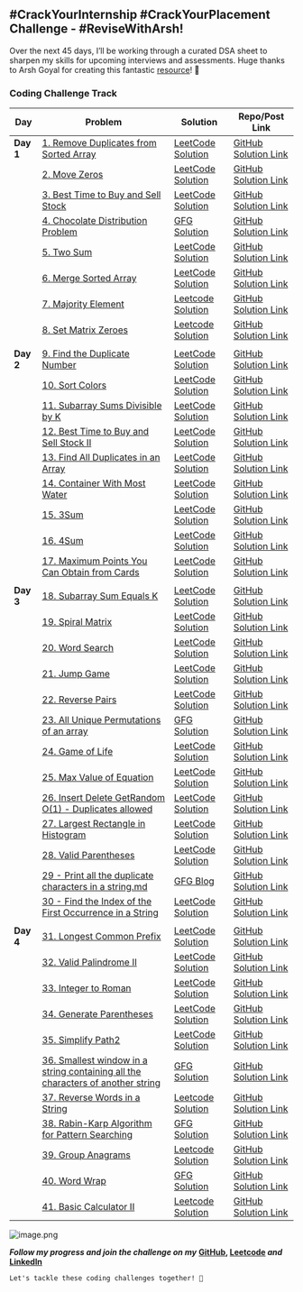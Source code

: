 ## #CrackYourInternship #CrackYourPlacement Challenge - #ReviseWithArsh!

Over the next 45 days, I’ll be working through a curated DSA sheet to sharpen my skills for upcoming interviews and assessments.
Huge thanks to Arsh Goyal for creating this fantastic [resource](https://lnkd.in/d35yKrSW)! 🙌

<!--

`#CrackYourInternship #CrackYourPlacement Challenge - #ReviseWithArsh
`

> DAY 4
1 - Longest Common Prefix
2 - Valid Palindrome II
3 - Integer to Roman
4 - Generate Parentheses
5 - Simplify Path
6 - Smallest window in a string containing all the characters of another string
7 - Reverse Words in a String.md
8 - Rabin-Karp Algorithm for Pattern Searching
9 - Group Anagrams

---

![upvotee.jpg](https://assets.leetcode.com/users/images/e9ab2638-b67e-4627-b3b2-9a9a22f0846e_1674113681.4102023.jpeg)

***Follow my progress and join the challenge on my*** **[GitHub](https://github.com/nandini-gangrade/DSA-Sheet) *and* [LinkedIn](https://www.linkedin.com/feed/update/urn:li:activity:7221580562367414272/)** 

`Let's tackle these coding challenges together! 🚀`

-->

### Coding Challenge Track

| Day   | Problem                                | Solution                                                                                  | Repo/Post Link                                   |
|-------|----------------------------------------|----------------------------------------------------------------------------------------------|--------------------------------------------------|
| **Day 1** | [1. Remove Duplicates from Sorted Array](https://leetcode.com/problems/remove-duplicates-from-sorted-array/) | [LeetCode Solution](https://leetcode.com/problems/remove-duplicates-from-sorted-array/solutions/5524617/best-solution-challenge-day-1-revisewitharsh) | [GitHub Solution Link](https://github.com/nandini-gangrade/DSA-Sheet/blob/main/DAY%201/Arrays/1%20-%20Remove%20Duplicates%20from%20Sorted%20Array.md)|
|  | [2. Move Zeros](https://leetcode.com/problems/move-zeroes/description/) | [LeetCode Solution](https://leetcode.com/problems/move-zeroes/solutions/5524919/best-solution-challenge-day-1-revisewitharsh) | [GitHub Solution Link](https://github.com/nandini-gangrade/DSA-Sheet/blob/main/DAY%201/Arrays/2%20-%20Move%20Zeroes.md)|
|  | [3. Best Time to Buy and Sell Stock](https://leetcode.com/problems/best-time-to-buy-and-sell-stock/description/) | [LeetCode Solution](https://leetcode.com/problems/best-time-to-buy-and-sell-stock/solutions/5524972/best-solution-challenge-day-1-revisewitharsh) | [GitHub Solution Link](https://github.com/nandini-gangrade/DSA-Sheet/blob/main/DAY%201/Arrays/3%20-%20Best%20Time%20to%20Buy%20and%20Sell%20Stock.md)|
|  | [4. Chocolate Distribution Problem](https://www.geeksforgeeks.org/problems/chocolate-distribution-problem3825/1) | [GFG Solution](https://discuss.geeksforgeeks.org/comment/d0ca575e-1df7-4b5e-96cb-55941a171e06/practice) | [GitHub Solution Link](https://github.com/nandini-gangrade/DSA-Sheet/blob/main/DAY%201/Arrays/4%20-%20Chocolate%20Distribution%20Problem.md)|
|  | [5. Two Sum](https://leetcode.com/problems/two-sum/description/) | [LeetCode Solution](https://leetcode.com/problems/two-sum/solutions/5525028/best-solution-challenge-day-1-revisewitharsh) | [GitHub Solution Link](https://github.com/nandini-gangrade/DSA-Sheet/blob/main/DAY%201/Arrays/5%20-%20Two%20Sum.md)|
|  | [6. Merge Sorted Array](https://leetcode.com/problems/merge-sorted-array/description/) | [LeetCode Solution](https://leetcode.com/problems/merge-sorted-array/solutions/5525044/best-solution-challenge-day-1-revisewitharsh) | [GitHub Solution Link](https://github.com/nandini-gangrade/DSA-Sheet/blob/main/DAY%201/Arrays/6%20-%20Merge%20Sorted%20Array.md)|
|  | [7. Majority Element](https://leetcode.com/problems/majority-element/description/) | [Leetcode Solution](https://leetcode.com/problems/majority-element/solutions/5525064/best-solution-challenge-day-1-revisewitharsh) | [GitHub Solution Link](https://github.com/nandini-gangrade/DSA-Sheet/blob/main/DAY%201/Arrays/7%20-%20Majority%20Element.md)|
|  | [8. Set Matrix Zeroes](https://leetcode.com/problems/majority-element/description/) | [Leetcode Solution](https://leetcode.com/problems/set-matrix-zeroes/solutions/5527966/best-solution-challenge-day-1-revisewitharsh/) | [GitHub Solution Link](https://github.com/nandini-gangrade/DSA-Sheet/blob/main/DAY%201/Arrays/8%20-%20Set%20Matrrix%20Zero.md)|
|  |  |  |  |
| **Day 2** | [9. Find the Duplicate Number](https://leetcode.com/problems/find-the-duplicate-number/description/) | [LeetCode Solution](https://leetcode.com/problems/find-the-duplicate-number/solutions/5528716/best-solution-challenge-day-2-revisewitharsh/) | [GitHub Solution Link](https://github.com/nandini-gangrade/DSA-Sheet/blob/main/DAY%202/Arrays/9%20-%20Find%20the%20Duplicate%20Number.md)|
| | [10. Sort Colors](https://leetcode.com/problems/sort-colors/description/) | [LeetCode Solution](https://leetcode.com/problems/sort-colors/solutions/5529132/best-solution-challenge-day-2-revisewitharsh/) | [GitHub Solution Link](https://github.com/nandini-gangrade/DSA-Sheet/blob/main/DAY%202/Arrays/10%20-%20Sort%20Colors.md)|
| | [11. Subarray Sums Divisible by K](https://leetcode.com/problems/best-time-to-buy-and-sell-stock-ii/description/) | [LeetCode Solution](https://leetcode.com/problems/subarray-sums-divisible-by-k/solutions/3071714/easy-video-explaination-step-by-step-explanation-challenge-day-2-revisewitharsh) | [GitHub Solution Link](https://github.com/nandini-gangrade/DSA-Sheet/blob/main/DAY%202/Arrays/12%20-%20Best%20Time%20to%20Buy%20and%20Sell%20Stock%20II.md)|
| | [12. Best Time to Buy and Sell Stock II](https://leetcode.com/problems/best-time-to-buy-and-sell-stock-ii/description/) | [LeetCode Solution](https://leetcode.com/problems/best-time-to-buy-and-sell-stock-ii/solutions/5535198/best-solution-challenge-day-2-revisewitharsh/) | [GitHub Solution Link](https://github.com/nandini-gangrade/DSA-Sheet/blob/main/DAY%202/Arrays/12%20-%20Best%20Time%20to%20Buy%20and%20Sell%20Stock%20II.md)|
| | [13. Find All Duplicates in an Array](https://leetcode.com/problems/find-all-duplicates-in-an-array/description/) | [LeetCode Solution](https://leetcode.com/problems/find-all-duplicates-in-an-array/solutions/5535347/step-by-step-explanation-challenge-day-2-revisewitharsh) | [GitHub Solution Link](https://github.com/nandini-gangrade/DSA-Sheet/blob/main/DAY%202/Arrays/10%20-%20Sort%20Colors.md)|
| | [14. Container With Most Water](https://leetcode.com/problems/container-with-most-water/description/) | [LeetCode Solution](https://leetcode.com/problems/container-with-most-water/solutions/5535434/step-by-step-explanation-challenge-day-2-revisewitharsh) | [GitHub Solution Link](https://github.com/nandini-gangrade/DSA-Sheet/blob/main/DAY%202/Arrays/14%20-%20Container%20With%20Most%20Water.md)|
| | [15. 3Sum](https://leetcode.com/problems/3sum/description/) | [LeetCode Solution](https://leetcode.com/problems/3sum/solutions/3697940/step-by-step-explanation-challenge-day-2-revisewitharsh) | [GitHub Solution Link](https://github.com/nandini-gangrade/DSA-Sheet/blob/main/DAY%202/Arrays/15%20-%203Sum.md)|
| | [16. 4Sum](https://leetcode.com/problems/4sum/description/) | [LeetCode Solution](https://leetcode.com/problems/4sum/solutions/5535754/step-by-step-explanation-challenge-day-2-revisewitharsh) | [GitHub Solution Link](https://github.com/nandini-gangrade/DSA-Sheet/blob/main/DAY%202/Arrays/16%20-%204Sum.md)|
| | [17. Maximum Points You Can Obtain from Cards](https://leetcode.com/problems/maximum-points-you-can-obtain-from-cards/description/) | [LeetCode Solution](https://leetcode.com/problems/maximum-points-you-can-obtain-from-cards/solutions/5535805/step-by-step-explanation-challenge-day-2-revisewitharsh) | [GitHub Solution Link](https://github.com/nandini-gangrade/DSA-Sheet/blob/main/DAY%202/Arrays/17%20-%20Maximum%20Points%20You%20Can%20Obtain%20from%20Cards.md)|
|  |  |  |  |
| **Day 3** | [18. Subarray Sum Equals K](https://leetcode.com/problems/subarray-sum-equals-k/description/) | [LeetCode Solution](https://leetcode.com/problems/subarray-sum-equals-k/solutions/5535865/step-by-step-explanation-challenge-day-3-revisewitharsh) | [GitHub Solution Link](https://github.com/nandini-gangrade/DSA-Sheet/blob/main/DAY%203/Arrays/18%20-%20Subarray%20Sum%20Equals%20K.md)|
| | [19. Spiral Matrix](https://leetcode.com/problems/spiral-matrix/description/) | [LeetCode Solution](https://leetcode.com/problems/spiral-matrix/solutions/5535979/step-by-step-explanation-challenge-day-3-revisewitharsh) | [GitHub Solution Link](https://github.com/nandini-gangrade/DSA-Sheet/blob/main/DAY%203/Arrays/19%20-%20Spiral%20Matrix.md)|
| | [20. Word Search](https://leetcode.com/problems/word-search/description/) | [LeetCode Solution](https://leetcode.com/problems/word-search/solutions/5539919/step-by-step-explanation-challenge-day-3-revisewitharsh) | [GitHub Solution Link](https://github.com/nandini-gangrade/DSA-Sheet/blob/main/DAY%203/Arrays/20%20-%20Word%20Search.md)|
| | [21. Jump Game](https://leetcode.com/problems/jump-game/description/) | [LeetCode Solution](https://leetcode.com/problems/jump-game/solutions/5539964/step-by-step-explanation-challenge-day-3-revisewitharsh) | [GitHub Solution Link](https://github.com/nandini-gangrade/DSA-Sheet/blob/main/DAY%203/Arrays/21%20-%20Jump%20Game.md)|
| | [22. Reverse Pairs](https://leetcode.com/problems/reverse-pairs/description/) | [LeetCode Solution](https://leetcode.com/problems/reverse-pairs/solutions/5539989/step-by-step-explanation-challenge-day-3-revisewitharsh) | [GitHub Solution Link](https://github.com/nandini-gangrade/DSA-Sheet/blob/main/DAY%203/Arrays/22%20-%20Reverse%20Pairs.md)|
| | [23. All Unique Permutations of an array](https://www.geeksforgeeks.org/problems/all-unique-permutations-of-an-array/0) | [GFG Solution](https://discuss.geeksforgeeks.org/comment/84426098-68a0-49f1-adcf-9b5160fa33fb/practice) | [GitHub Solution Link](https://github.com/nandini-gangrade/DSA-Sheet/blob/main/DAY%203/Arrays/23%20-%20All%20Unique%20Permutations%20of%20an%20array.md)|
| | [24. Game of Life](https://leetcode.com/problems/game-of-life/description/) | [LeetCode Solution](https://leetcode.com/problems/game-of-life/solutions/5540092/best-solution-challenge-day-1-revisewitharsh) | [GitHub Solution Link](https://github.com/nandini-gangrade/DSA-Sheet/blob/main/DAY%203/Arrays/24%20-%20Game%20of%20Life.md)|
| | [25. Max Value of Equation](https://leetcode.com/problems/max-value-of-equation/description/) | [LeetCode Solution](https://leetcode.com/problems/max-value-of-equation/solutions/5540158/best-solution-challenge-day-3-revisewitharsh) | [GitHub Solution Link](https://github.com/nandini-gangrade/DSA-Sheet/blob/main/DAY%203/Arrays/25%20-%20Max%20Value%20of%20Equation.md)|
| | [26. Insert Delete GetRandom O(1) - Duplicates allowed](https://leetcode.com/problems/insert-delete-getrandom-o1-duplicates-allowed/description/) | [LeetCode Solution](https://leetcode.com/problems/insert-delete-getrandom-o1-duplicates-allowed/solutions/5540249/best-solution-challenge-day-3-revisewitharsh) | [GitHub Solution Link](https://github.com/nandini-gangrade/DSA-Sheet/blob/main/DAY%203/Arrays/26%20-%20Insert%20Delete%20GetRandom%20O(1)%20-%20Duplicates%20allowed.md)|
| | [27. Largest Rectangle in Histogram](https://leetcode.com/problems/largest-rectangle-in-histogram/description/) | [LeetCode Solution](https://leetcode.com/problems/largest-rectangle-in-histogram/solutions/5540315/best-solution-challenge-day-3-revisewitharsh) | [GitHub Solution Link](https://github.com/nandini-gangrade/DSA-Sheet/blob/main/DAY%203/Arrays/27%20-%20Largest%20Rectangle%20in%20Histogram.md)|
| | [28. Valid Parentheses](https://leetcode.com/problems/valid-parentheses/description/) | [LeetCode Solution](https://leetcode.com/problems/largest-rectangle-in-histogram/solutions/5540315/best-solution-challenge-day-3-revisewitharshttps://leetcode.com/problems/valid-parentheses/solutions/5540421/best-solution-challenge-day-3-revisewitharsh) | [GitHub Solution Link](https://github.com/nandini-gangrade/DSA-Sheet/blob/main/DAY%203/Strings/28%20-%20Valid%20Parentheses.md)|
| | [29 - Print all the duplicate characters in a string.md](https://www.geeksforgeeks.org/print-all-the-duplicates-in-the-input-string/) | [GFG Blog](https://www.geeksforgeeks.org/print-all-the-duplicates-in-the-input-string/) | [GitHub Solution Link](https://github.com/nandini-gangrade/DSA-Sheet/blob/main/DAY%203/Arrays/19%20-%20Spiral%20Matrix.md)|
| | [30 - Find the Index of the First Occurrence in a String](https://leetcode.com/problems/find-the-index-of-the-first-occurrence-in-a-string/description/) | [LeetCode Solution](https://leetcode.com/problems/find-the-index-of-the-first-occurrence-in-a-string/solutions/5540533/short-best-solution-challenge-day-3-revisewitharsh) | [GitHub Solution Link](https://github.com/nandini-gangrade/DSA-Sheet/blob/main/DAY%203/Strings/30%20-%20Find%20the%20Index%20of%20the%20First%20Occurrence%20in%20a%20String.md)|
|  |  |  |  |
| **Day 4** | [31. Longest Common Prefix](https://leetcode.com/problems/longest-common-prefix/description/) | [LeetCode Solution](https://leetcode.com/problems/longest-common-prefix/solutions/5544354/easy-solution-challenge-day-4-revisewitharsh) | [GitHub Solution Link](https://github.com/nandini-gangrade/DSA-Sheet/blob/main/DAY%204/Strings/31.%20Longest%20Common%20Prefix.md)|
| | [32. Valid Palindrome II](https://leetcode.com/problems/valid-palindrome-ii/description/) | [LeetCode Solution](https://leetcode.com/problems/valid-palindrome-ii/solutions/5544401/easy-solution-challenge-day-4-revisewitharsh) | [GitHub Solution Link](https://github.com/nandini-gangrade/DSA-Sheet/blob/main/DAY%204/Strings/33%20-%20Integer%20to%20Roman.md)|
| | [33. Integer to Roman](https://leetcode.com/problems/integer-to-roman/description/) | [LeetCode Solution](https://leetcode.com/problems/integer-to-roman/solutions/5544454/easy-solution-challenge-day-4-revisewitharsh) | [GitHub Solution Link](https://github.com/nandini-gangrade/DSA-Sheet/blob/main/DAY%204/Strings/32%20-%20Valid%20Palindrome%20II.md)|
| | [34. Generate Parentheses](https://leetcode.com/problems/generate-parentheses/description/) | [LeetCode Solution](https://leetcode.com/problems/generate-parentheses/solutions/5544515/easy-solution-challenge-day-4-revisewitharsh) | [GitHub Solution Link](https://github.com/nandini-gangrade/DSA-Sheet/blob/main/DAY%204/Strings/34%20-%20Generate%20Parentheses.md)|
| | [35. Simplify Path2](https://leetcode.com/problems/simplify-path/description/) | [LeetCode Solution](https://leetcode.com/problems/simplify-path/solutions/5544547/easy-solution-challenge-day-4-revisewitharsh) | [GitHub Solution Link](https://github.com/nandini-gangrade/DSA-Sheet/blob/main/DAY%204/Strings/35%20-%20Simplify%20Path.md)|
| | [36. Smallest window in a string containing all the characters of another string](https://www.geeksforgeeks.org/problems/smallest-window-in-a-string-containing-all-the-characters-of-another-string-1587115621/1) | [GFG Solution](https://discuss.geeksforgeeks.org/comment/9e592e06-5122-4589-bb16-e724bd0a387b/practice) | [GitHub Solution Link](https://github.com/nandini-gangrade/DSA-Sheet/blob/main/DAY%204/Strings/36%20-%20Smallest%20window%20in%20a%20string%20containing%20all%20the%20characters%20of%20another%20string.md)|
| | [37. Reverse Words in a String](https://leetcode.com/problems/reverse-words-in-a-string/description/) | [Leetcode Solution](https://leetcode.com/problems/reverse-words-in-a-string/solutions/5544710/easy-solution-challenge-day-4-revisewitharsh) | [GitHub Solution Link](https://github.com/nandini-gangrade/DSA-Sheet/blob/main/DAY%204/Strings/37%20-%20Reverse%20Words%20in%20a%20String.md)|
| | [38. Rabin-Karp Algorithm for Pattern Searching](https://www.geeksforgeeks.org/rabin-karp-algorithm-for-pattern-searching/) | [GFG Solution](https://www.geeksforgeeks.org/rabin-karp-algorithm-for-pattern-searching/) | [GitHub Solution Link](https://github.com/nandini-gangrade/DSA-Sheet/blob/main/DAY%204/Strings/38%20-%20Rabin-Karp%20Algorithm%20for%20Pattern%20Searching.md)|
| | [39. Group Anagrams](https://leetcode.com/problems/group-anagrams/description/) | [Leetcode Solution](https://leetcode.com/problems/group-anagrams/solutions/5544809/easy-solution-challenge-day-4-revisewitharsh) | [GitHub Solution Link](https://github.com/nandini-gangrade/DSA-Sheet/blob/main/DAY%204/Strings/39%20-%20Group%20Anagrams.md)|
| | [40. Word Wrap](https://www.geeksforgeeks.org/problems/word-wrap1646/1) | [GFG Solution](https://discuss.geeksforgeeks.org/comment/ea64e30a-90f0-4a3b-a053-7c9419a86dde/practice) | [GitHub Solution Link](https://github.com/nandini-gangrade/DSA-Sheet/blob/main/DAY%204/Strings/40%20-%20Word%20Wrap.md)|
| | [41. Basic Calculator II](https://leetcode.com/problems/basic-calculator-ii/description/) | [Leetcode Solution](https://leetcode.com/problems/basic-calculator-ii/solutions/5544990/easy-solution-challenge-day-4-revisewitharsh) | [GitHub Solution Link](https://github.com/nandini-gangrade/DSA-Sheet/blob/main/DAY%204/Strings/41%20-%20Basic%20Calculator%20II.md)|

![image.png](https://assets.leetcode.com/users/images/dd42a649-e1d9-4b22-9eb8-add015c24468_1721761764.4795635.png)

***Follow my progress and join the challenge on my*** **[GitHub](https://github.com/nandini-gangrade/DSA-Sheet), [Leetcode](https://leetcode.com/problems/remove-duplicates-from-sorted-array/solutions/5524617/best-solution-challenge-day-1-revisewitharsh) *and* [LinkedIn](https://www.linkedin.com/feed/update/urn:li:activity:7221580562367414272/)** 

`Let's tackle these coding challenges together! 🚀
`
